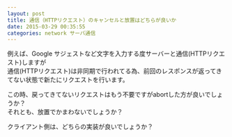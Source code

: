 ```yaml
---
layout: post
title: 通信（HTTPリクエスト）のキャンセルと放置はどちらが良いか
date: 2015-03-29 00:35:55
categories: network サーバ通信
---
```

<p>例えば、Google サジェストなど文字を入力する度サーバーと通信(HTTPリクエスト)しますが<br>
通信(HTTPリクエスト)は非同期で行われてる為、前回のレスポンスが返ってきてない状態で新たにリクエストを行います。</p>

<p>この時、戻ってきてないリクエストはもう不要ですがabortした方が良いでしょうか？<br>
それとも、放置でかまわないでしょうか？</p>

<p>クライアント側は、どちらの実装が良いでしょうか？</p>
